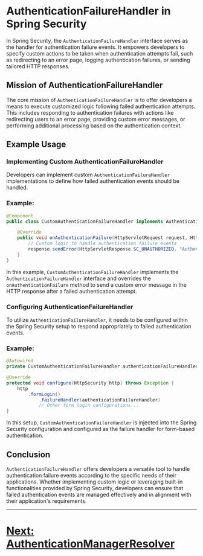 # AuthenticationFailureHandler in Spring Security

In Spring Security, the `AuthenticationFailureHandler` interface serves as the handler for authentication failure events. It empowers developers to specify custom actions to be taken when authentication attempts fail, such as redirecting to an error page, logging authentication failures, or sending tailored HTTP responses.

## Mission of AuthenticationFailureHandler

The core mission of `AuthenticationFailureHandler` is to offer developers a means to execute customized logic following failed authentication attempts. This includes responding to authentication failures with actions like redirecting users to an error page, providing custom error messages, or performing additional processing based on the authentication context.

## Example Usage

### Implementing Custom AuthenticationFailureHandler

Developers can implement custom `AuthenticationFailureHandler` implementations to define how failed authentication events should be handled.

### Example:

```java
@Component
public class CustomAuthenticationFailureHandler implements AuthenticationFailureHandler {

    @Override
    public void onAuthenticationFailure(HttpServletRequest request, HttpServletResponse response, AuthenticationException exception) throws IOException, ServletException {
        // Custom logic to handle authentication failure events
        response.sendError(HttpServletResponse.SC_UNAUTHORIZED, "Authentication failed: " + exception.getMessage());
    }
}
```

In this example, `CustomAuthenticationFailureHandler` implements the `AuthenticationFailureHandler` interface and overrides the `onAuthenticationFailure` method to send a custom error message in the HTTP response after a failed authentication attempt.

### Configuring AuthenticationFailureHandler

To utilize `AuthenticationFailureHandler`, it needs to be configured within the Spring Security setup to respond appropriately to failed authentication events.

### Example:

```java
@Autowired
private CustomAuthenticationFailureHandler authenticationFailureHandler;

@Override
protected void configure(HttpSecurity http) throws Exception {
    http
        .formLogin()
            .failureHandler(authenticationFailureHandler)
            // Other form login configurations...
}
```

In this setup, `CustomAuthenticationFailureHandler` is injected into the Spring Security configuration and configured as the failure handler for form-based authentication.

## Conclusion

`AuthenticationFailureHandler` offers developers a versatile tool to handle authentication failure events according to the specific needs of their applications. Whether implementing custom logic or leveraging built-in functionalities provided by Spring Security, developers can ensure that failed authentication events are managed effectively and in alignment with their application's requirements.

---

# [Next: AuthenticationManagerResolver](authentication-manager-resolver.md)
